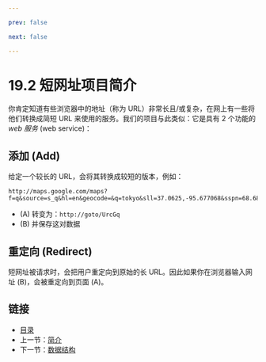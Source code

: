 ```yaml
---

prev: false  

next: false  

---
```


# 19.2 短网址项目简介

你肯定知道有些浏览器中的地址（称为 URL）非常长且/或复杂，在网上有一些将他们转换成简短 URL 来使用的服务。我们的项目与此类似：它是具有 2 个功能的 *web 服务* (web service)：

## 添加 (Add)

给定一个较长的 URL，会将其转换成较短的版本，例如：
```
http://maps.google.com/maps?f=q&source=s_q&hl=en&geocode=&q=tokyo&sll=37.0625,-95.677068&sspn=68.684234,65.566406&ie=UTF8&hq=&hnear=Tokyo,+Japan&t=h&z=9
```
- (A) 转变为：`http://goto/UrcGq`
- (B) 并保存这对数据

## 重定向 (Redirect)

短网址被请求时，会把用户重定向到原始的长 URL。因此如果你在浏览器输入网址 (B)，会被重定向到页面 (A)。

## 链接

- [目录](directory.md)
- 上一节：[简介](19.1.md)
- 下一节：[数据结构](19.3.md)
